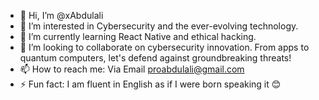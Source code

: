 - 👋 Hi, I’m @xAbdulali
- 👀 I’m interested in Cybersecurity and the ever-evolving technology.
- 🌱 I’m currently learning React Native and ethical hacking.
- 💞️ I’m looking to collaborate on cybersecurity innovation. From apps to quantum computers, let's defend against groundbreaking threats!
- 📫 How to reach me: Via Email proabdulali@gmail.com
- ⚡ Fun fact: I am fluent in English as if I were born speaking it 😊

<!---
xAbdulali/xAbdulali is a ✨ special ✨ repository because its `README.md` (this file) appears on your GitHub profile.
You can click the Preview link to take a look at your changes.
--->
